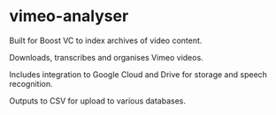 # vimeo-analyser
Built for Boost VC to index archives of video content.

Downloads, transcribes and organises Vimeo videos.

Includes integration to Google Cloud and Drive for storage and speech recognition.

Outputs to CSV for upload to various databases.
